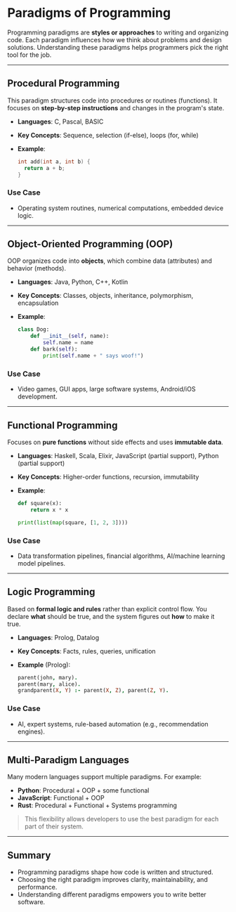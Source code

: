 # Paradigms of Programming

Programming paradigms are **styles or approaches** to writing and organizing code. Each paradigm influences how we think about problems and design solutions. Understanding these paradigms helps programmers pick the right tool for the job.

---

## Procedural Programming

This paradigm structures code into procedures or routines (functions). It focuses on **step-by-step instructions** and changes in the program's state.

* **Languages**: C, Pascal, BASIC
* **Key Concepts**: Sequence, selection (if-else), loops (for, while)
* **Example**:

  ```c
  int add(int a, int b) {
    return a + b;
  }
  ```

### Use Case

* Operating system routines, numerical computations, embedded device logic.

---

## Object-Oriented Programming (OOP)

OOP organizes code into **objects**, which combine data (attributes) and behavior (methods).

* **Languages**: Java, Python, C++, Kotlin
* **Key Concepts**: Classes, objects, inheritance, polymorphism, encapsulation
* **Example**:

  ```python
  class Dog:
      def __init__(self, name):
          self.name = name
      def bark(self):
          print(self.name + " says woof!")
  ```

### Use Case

* Video games, GUI apps, large software systems, Android/iOS development.

---

## Functional Programming

Focuses on **pure functions** without side effects and uses **immutable data**.

* **Languages**: Haskell, Scala, Elixir, JavaScript (partial support), Python (partial support)
* **Key Concepts**: Higher-order functions, recursion, immutability
* **Example**:

  ```python
  def square(x):
      return x * x

  print(list(map(square, [1, 2, 3])))
  ```

### Use Case

* Data transformation pipelines, financial algorithms, AI/machine learning model pipelines.

---

## Logic Programming

Based on **formal logic and rules** rather than explicit control flow. You declare **what** should be true, and the system figures out **how** to make it true.

* **Languages**: Prolog, Datalog
* **Key Concepts**: Facts, rules, queries, unification
* **Example** (Prolog):

  ```prolog
  parent(john, mary).
  parent(mary, alice).
  grandparent(X, Y) :- parent(X, Z), parent(Z, Y).
  ```

### Use Case

* AI, expert systems, rule-based automation (e.g., recommendation engines).

---

## Multi-Paradigm Languages

Many modern languages support multiple paradigms. For example:

* **Python**: Procedural + OOP + some functional
* **JavaScript**: Functional + OOP
* **Rust**: Procedural + Functional + Systems programming

> This flexibility allows developers to use the best paradigm for each part of their system.

---

## Summary

* Programming paradigms shape how code is written and structured.
* Choosing the right paradigm improves clarity, maintainability, and performance.
* Understanding different paradigms empowers you to write better software.
